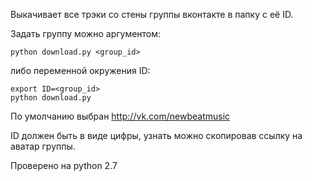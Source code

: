 Выкачивает все трэки со стены группы вконтакте в папку с её ID.

Задать группу можно аргументом:

    python download.py <group_id>

либо переменной окружения ID:

    export ID=<group_id>
    python download.py

По умолчанию выбран http://vk.com/newbeatmusic

ID должен быть в виде цифры, узнать можно скопировав ссылку на аватар группы.

Проверено на python 2.7

